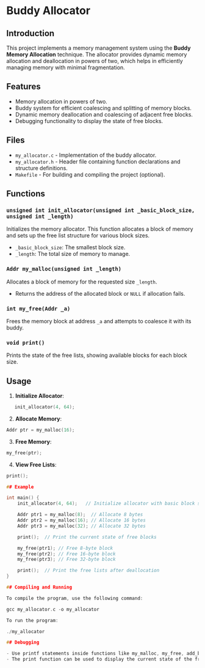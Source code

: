 # Buddy Allocator

## Introduction

This project implements a memory management system using the **Buddy Memory Allocation** technique. The allocator provides dynamic memory allocation and deallocation in powers of two, which helps in efficiently managing memory with minimal fragmentation.

## Features

- Memory allocation in powers of two.
- Buddy system for efficient coalescing and splitting of memory blocks.
- Dynamic memory deallocation and coalescing of adjacent free blocks.
- Debugging functionality to display the state of free blocks.

## Files

- `my_allocator.c` - Implementation of the buddy allocator.
- `my_allocator.h` - Header file containing function declarations and structure definitions.
- `Makefile` - For building and compiling the project (optional).

## Functions

### `unsigned int init_allocator(unsigned int _basic_block_size, unsigned int _length)`
Initializes the memory allocator. This function allocates a block of memory and sets up the free list structure for various block sizes.

- `_basic_block_size`: The smallest block size.
- `_length`: The total size of memory to manage.

### `Addr my_malloc(unsigned int _length)`
Allocates a block of memory for the requested size `_length`.

- Returns the address of the allocated block or `NULL` if allocation fails.

### `int my_free(Addr _a)`
Frees the memory block at address `_a` and attempts to coalesce it with its buddy.

### `void print()`
Prints the state of the free lists, showing available blocks for each block size.

## Usage

1. **Initialize Allocator**:
```c
   init_allocator(4, 64);
```
2.  **Allocate Memory**:
```c
Addr ptr = my_malloc(16);
```
3. **Free Memory**:
```c
my_free(ptr);
```
4. **View Free Lists**:
```c
print();

## Example

int main() {
    init_allocator(4, 64);   // Initialize allocator with basic block size 4 and total memory 64

    Addr ptr1 = my_malloc(8);  // Allocate 8 bytes
    Addr ptr2 = my_malloc(16); // Allocate 16 bytes
    Addr ptr3 = my_malloc(32); // Allocate 32 bytes

    print();  // Print the current state of free blocks

    my_free(ptr1); // Free 8-byte block
    my_free(ptr2); // Free 16-byte block
    my_free(ptr3); // Free 32-byte block

    print();  // Print the free lists after deallocation
}

## Compiling and Running

To compile the program, use the following command:

gcc my_allocator.c -o my_allocator

To run the program:

./my_allocator

## Debugging

- Use printf statements inside functions like my_malloc, my_free, add_block, remove_block, and coalesce to monitor how memory blocks are being managed.
- The print function can be used to display the current state of the free lists.
